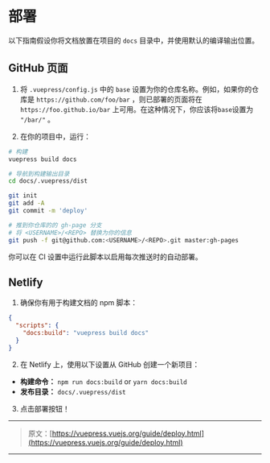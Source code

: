 # 部署

以下指南假设你将文档放置在项目的 `docs` 目录中，并使用默认的编译输出位置。

## GitHub 页面

1. 将 `.vuepress/config.js` 中的 `base` 设置为你的仓库名称。例如，如果你的仓库是 `https://github.com/foo/bar` ，则已部署的页面将在 `https://foo.github.io/bar` 上可用。在这种情况下，你应该将`base`设置为 `"/bar/"` 。

2. 在你的项目中，运行：

``` bash
# 构建
vuepress build docs

# 导航到构建输出目录
cd docs/.vuepress/dist

git init
git add -A
git commit -m 'deploy'

# 推到你仓库的的 gh-page 分支
# 将 <USERNAME>/<REPO> 替换为你的信息
git push -f git@github.com:<USERNAME>/<REPO>.git master:gh-pages
```

你可以在 CI 设置中运行此脚本以启用每次推送时的自动部署。

## Netlify

1. 确保你有用于构建文档的 npm 脚本：

``` json
{
  "scripts": {
    "docs:build": "vuepress build docs"
  }
}
```

2. 在 Netlify 上，使用以下设置从 GitHub 创建一个新项目：

  - **构建命令：** `npm run docs:build` or `yarn docs:build`
  - **发布目录：** `docs/.vuepress/dist`

3. 点击部署按钮！

***

> 原文：[https://vuepress.vuejs.org/guide/deploy.html](https://vuepress.vuejs.org/guide/deploy.html)

***
